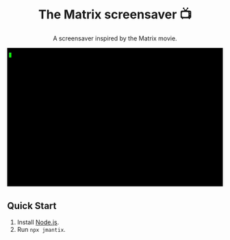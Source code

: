 <h1 align="center">
The Matrix screensaver 📺
</h1>

<p align="center">
A screensaver inspired by the Matrix movie.
</p>

<img src="./screen.gif" width="600"></img>

## Quick Start

1. Install [Node.js](https://nodejs.org/en/download/package-manager).
2. Run `npx jmantix`.
